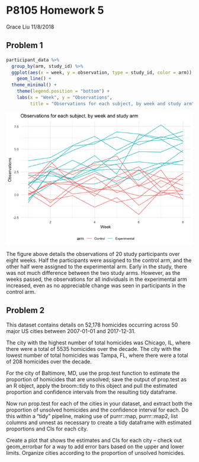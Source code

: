 P8105 Homework 5
================
Grace Liu
11/8/2018

Problem 1
---------

``` r
participant_data %>% 
  group_by(arm, study_id) %>% 
  ggplot(aes(x = week, y = observation, type = study_id, color = arm)) + 
    geom_line() +
  theme_minimal() +
    theme(legend.position = "bottom") +
    labs(x = "Week", y = "Observations", 
         title = "Observations for each subject, by week and study arm")
```

<img src="p8105_hw5_gsl2116_files/figure-markdown_github/study line graph-1.png" style="display: block; margin: auto;" />

The figure above details the observations of 20 study participants over eight weeks. Half the participants were assigned to the control arm, and the other half were assigned to the experimental arm. Early in the study, there was not much difference between the two study arms. However, as the weeks passed, the observations for all individuals in the experimental arm increased, even as no appreciable change was seen in participants in the control arm.

Problem 2
---------

This dataset contains details on 52,178 homicides occurring across 50 major US cities between 2007-01-01 and 2017-12-31.

The city with the highest number of total homicides was Chicago, IL, where there were a total of 5535 homicides over the decade. The city with the lowest number of total homicides was Tampa, FL, where there were a total of 208 homicides over the decade.

For the city of Baltimore, MD, use the prop.test function to estimate the proportion of homicides that are unsolved; save the output of prop.test as an R object, apply the broom::tidy to this object and pull the estimated proportion and confidence intervals from the resulting tidy dataframe.

Now run prop.test for each of the cities in your dataset, and extract both the proportion of unsolved homicides and the confidence interval for each. Do this within a “tidy” pipeline, making use of purrr::map, purrr::map2, list columns and unnest as necessary to create a tidy dataframe with estimated proportions and CIs for each city.

Create a plot that shows the estimates and CIs for each city – check out geom\_errorbar for a way to add error bars based on the upper and lower limits. Organize cities according to the proportion of unsolved homicides.
